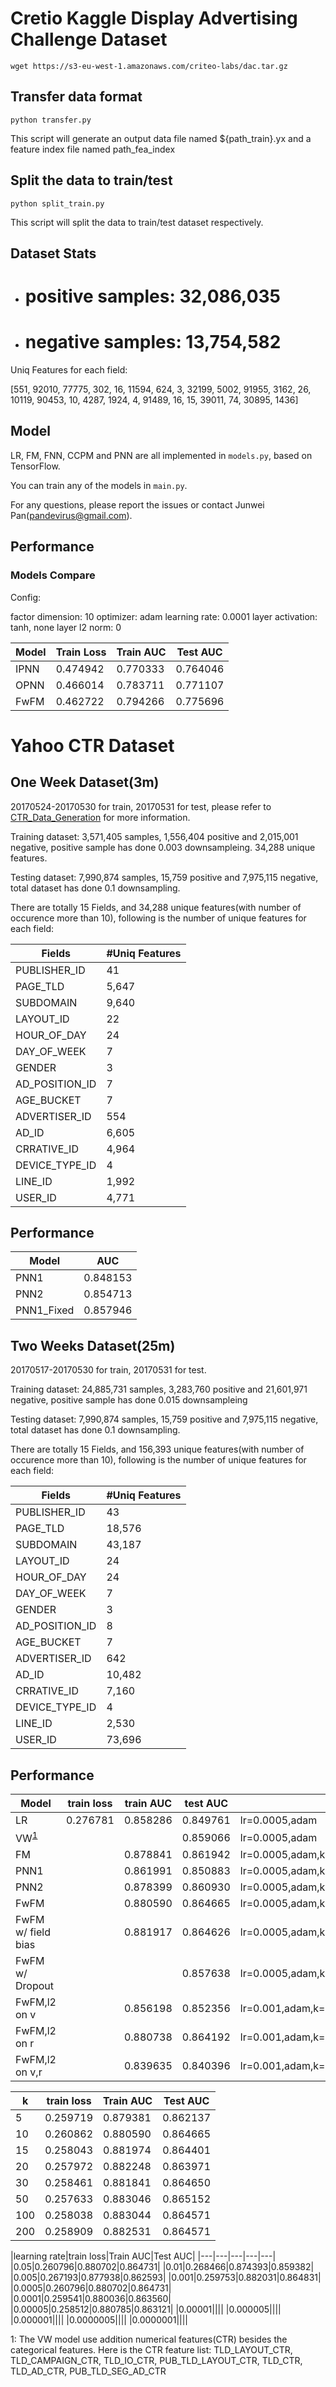 # Cretio Kaggle Display Advertising Challenge Dataset

`wget https://s3-eu-west-1.amazonaws.com/criteo-labs/dac.tar.gz`

## Transfer data format

`python transfer.py`

This script will generate an output data file named ${path_train}.yx and a feature index file named path_fea_index

## Split the data to train/test

`python split_train.py`

This script will split the data to train/test dataset respectively.

## Dataset Stats

  - # positive samples: 32,086,035
  - # negative samples: 13,754,582

Uniq Features for each field:

[551, 92010, 77775, 302, 16, 11594, 624, 3, 32199, 5002, 91955, 3162, 26, 10119, 90453, 10, 4287, 1924, 4, 91489, 16, 15, 39011, 74, 30895, 1436]

## Model

LR, FM, FNN, CCPM and PNN are all implemented in `models.py`, based on TensorFlow.

You can train any of the models in `main.py`.

For any questions, please report the issues or contact Junwei Pan(pandevirus@gmail.com).

## Performance

### Models Compare

Config:

factor dimension: 10
optimizer: adam
learning rate: 0.0001
layer activation: tanh, none
layer l2 norm: 0

|Model|Train Loss|Train AUC|Test AUC|
|---|---|---|---|
|IPNN|0.474942|0.770333|0.764046|
|OPNN|0.466014|0.783711|0.771107|
|FwFM|0.462722|0.794266|0.775696|



# Yahoo CTR Dataset

## One Week Dataset(3m)

20170524-20170530 for train, 20170531 for test, please refer to [CTR_Data_Generation](https://git.corp.yahoo.com/jwpan/CTR_Data_Generation) for more information.

Training dataset: 3,571,405 samples, 1,556,404 positive and 2,015,001 negative, positive sample has done 0.003 downsampleing. 34,288 unique features.

Testing dataset: 7,990,874 samples, 15,759 positive and 7,975,115 negative, total dataset has done 0.1 downsampling.

There are totally 15 Fields, and 34,288 unique features(with number of occurence more than 10), following is the number of unique features for each field:

|Fields|#Uniq Features|
|---|---|
|PUBLISHER_ID|41|
|PAGE_TLD|5,647|
|SUBDOMAIN|9,640|
|LAYOUT_ID|22|
|HOUR_OF_DAY|24|
|DAY_OF_WEEK|7|
|GENDER|3|
|AD_POSITION_ID|7|
|AGE_BUCKET|7|
|ADVERTISER_ID|554|
|AD_ID|6,605|
|CRRATIVE_ID|4,964|
|DEVICE_TYPE_ID|4|
|LINE_ID|1,992|
|USER_ID|4,771|

## Performance

|Model|AUC|
|---|---|
|PNN1|0.848153|
|PNN2|0.854713|
|PNN1_Fixed|0.857946|

## Two Weeks Dataset(25m)

20170517-20170530 for train, 20170531 for test.

Training dataset: 24,885,731 samples, 3,283,760 positive and 21,601,971 negative, positive sample has done 0.015 downsampleing

Testing dataset: 7,990,874 samples, 15,759 positive and 7,975,115 negative, total dataset has done 0.1 downsampling.

There are totally 15 Fields, and 156,393 unique features(with number of occurence more than 10), following is the number of unique features for each field:

|Fields|#Uniq Features|
|---|---|
|PUBLISHER_ID|43|
|PAGE_TLD|18,576|
|SUBDOMAIN|43,187|
|LAYOUT_ID|24|
|HOUR_OF_DAY|24|
|DAY_OF_WEEK|7|
|GENDER|3|
|AD_POSITION_ID|8|
|AGE_BUCKET|7|
|ADVERTISER_ID|642|
|AD_ID|10,482|
|CRRATIVE_ID|7,160|
|DEVICE_TYPE_ID|4|
|LINE_ID|2,530|
|USER_ID|73,696|

## Performance

|Model|train loss|train AUC|test AUC|config|
|---|---|---|---|---|
|LR|0.276781|0.858286|0.849761|lr=0.0005,adam|
|VW<sup>[1](#myfootnote1)</sup>|||0.859066|lr=0.0005,adam|
|FM||0.878841|0.861942|lr=0.0005,adam,k=10|
|PNN1||0.861991|0.850883|lr=0.0005,adam,k=10|
|PNN2||0.878399|0.860930|lr=0.0005,adam,k=10|
|FwFM||0.880590|0.864665|lr=0.0005,adam,k=10|
|FwFM w/ field bias||0.881917|0.864626|lr=0.0005,adam,k=10|
|FwFM w/ Dropout|||0.857638|lr=0.0005,adam,k=10|
|FwFM,l2 on v||0.856198|0.852356|lr=0.001,adam,k=10,lambda=0.001|
|FwFM,l2 on r||0.880738|0.864192|lr=0.001,adam,k=10,lambda=0.001|
|FwFM,l2 on v,r||0.839635|0.840396|lr=0.001,adam,k=10,lambda=0.001,0.001|


|k|train loss|Train AUC|Test AUC|
|---|---|---|---|
|5|0.259719|0.879381|0.862137|
|10|0.260862|0.880590|0.864665|
|15|0.258043|0.881974|0.864401|
|20|0.257972|0.882248|0.863971|
|30|0.258461|0.881841|0.864650|
|50|0.257633|0.883046|0.865152|
|100|0.258038|0.883044|0.864571|
|200|0.258909|0.882531|0.864571|

|learning rate|train loss|Train AUC|Test AUC|
|---|---|---|---|---|
|0.05|0.260796|0.880702|0.864731|
|0.01|0.268466|0.874393|0.859382|
|0.005|0.267193|0.877938|0.862593|
|0.001|0.259753|0.882031|0.864831|
|0.0005|0.260796|0.880702|0.864731|
|0.0001|0.259541|0.880036|0.863560|
|0.00005|0.258512|0.880785|0.863121|
|0.00001||||
|0.000005||||
|0.000001||||
|0.0000005||||
|0.0000001||||

<a name="myfootnote1">1</a>: The VW model use addition numerical features(CTR) besides the categorical features. Here is the CTR feature list: TLD_LAYOUT_CTR, TLD_CAMPAIGN_CTR, TLD_IO_CTR, PUB_TLD_LAYOUT_CTR, TLD_CTR, TLD_AD_CTR, PUB_TLD_SEG_AD_CTR
